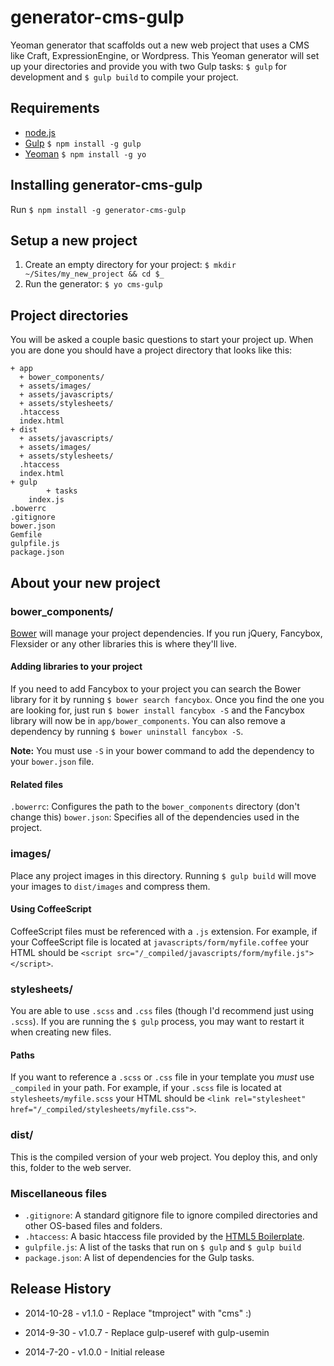 generator-cms-gulp
===================

Yeoman generator that scaffolds out a new web project that uses a CMS like Craft, ExpressionEngine, or Wordpress. This Yeoman generator will set up your directories and provide you with two Gulp tasks: `$ gulp` for development and `$ gulp build` to compile your project.

## Requirements
* [node.js](http://nodejs.org/)
* [Gulp](http://gulpjs.com/) `$ npm install -g gulp`
* [Yeoman](http://yeoman.io/) `$ npm install -g yo`

## Installing generator-cms-gulp
Run `$ npm install -g generator-cms-gulp`

## Setup a new project
1. Create an empty directory for your project: `$ mkdir ~/Sites/my_new_project && cd $_`
2. Run the generator: `$ yo cms-gulp`

## Project directories
You will be asked a couple basic questions to start your project up. When you are done you should have a project directory that looks like this:

```
+ app
  + bower_components/
  + assets/images/
  + assets/javascripts/
  + assets/stylesheets/
  .htaccess
  index.html
+ dist
  + assets/javascripts/
  + assets/images/
  + assets/stylesheets/
  .htaccess
  index.html
+ gulp
		+ tasks
	index.js
.bowerrc
.gitignore
bower.json
Gemfile
gulpfile.js
package.json
```

## About your new project
### bower_components/
[Bower](http://bower.io) will manage your project dependencies. If you run jQuery, Fancybox, Flexsider or any other libraries this is where they'll live.

#### Adding libraries to your project
If you need to add Fancybox to your project you can search the Bower library for it by running `$ bower search fancybox`. Once you find the one you are looking for, just run `$ bower install fancybox -S` and the Fancybox library will now be in `app/bower_components`. You can also remove a dependency by running `$ bower uninstall fancybox -S`.

**Note:** You must use `-S` in your bower command to add the dependency to your `bower.json` file.

#### Related files
`.bowerrc`: Configures the path to the `bower_components` directory (don't change this)
`bower.json`: Specifies all of the dependencies used in the project.

### images/
Place any project images in this directory. Running `$ gulp build` will move your images to `dist/images` and compress them.

#### Using CoffeeScript
CoffeeScript files must be referenced with a `.js` extension. For example, if your CoffeeScript file is located at `javascripts/form/myfile.coffee` your HTML should be `<script src="/_compiled/javascripts/form/myfile.js"></script>`.

### stylesheets/
You are able to use `.scss` and `.css` files (though I'd recommend just using `.scss`). If you are running the `$ gulp` process, you may want to restart it when creating new files.

#### Paths
If you want to reference a `.scss` or `.css` file in your template you *must* use `_compiled` in your path. For example, if your `.scss` file is located at `stylesheets/myfile.scss` your HTML should be `<link rel="stylesheet" href="/_compiled/stylesheets/myfile.css">`.

### dist/
This is the compiled version of your web project. You deploy this, and only this, folder to the web server.

### Miscellaneous files
- `.gitignore`: A standard gitignore file to ignore compiled directories and other OS-based files and folders.
- `.htaccess`: A basic htaccess file provided by the [HTML5 Boilerplate](https://github.com/h5bp/html5-boilerplate/blob/master/.htaccess).
- `gulpfile.js`: A list of the tasks that run on `$ gulp` and `$ gulp build`
- `package.json`: A list of dependencies for the Gulp tasks.

## Release History
* 2014-10-28 - v1.1.0 - Replace "tmproject" with "cms" :)

* 2014-9-30 - v1.0.7 - Replace gulp-useref with gulp-usemin

* 2014-7-20 - v1.0.0 - Initial release
